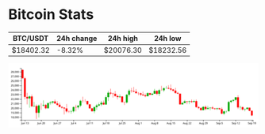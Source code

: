 # Bitcoin Stats

BTC/USDT|24h change|24h high|24h low|
|---|---|---|---|
|$18402.32|-8.32%|$20076.30|$18232.56|

<img src="./chart.svg">
